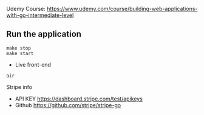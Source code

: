 Udemy Course: https://www.udemy.com/course/building-web-applications-with-go-intermediate-level


## Run the application

```
make stop
make start
```

- Live front-end
```
air
```

Stripe info

- API KEY
https://dashboard.stripe.com/test/apikeys
- Github
https://github.com/stripe/stripe-go

